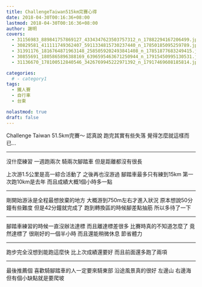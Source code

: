 ```yaml
---
title: ChallengeTaiwan515km完賽心得
date: 2018-04-30T00:16:36+08:00
lastmod: 2018-04-30T00:16:36+08:00
author: 謝明
covers:
  - 31156983_889841757869127_4334347623503757312_n_17882294167206499.jpg
  - 30829581_411111749362407_5911334815730237440_n_17850185095259789.jpg
  - 31391176_1816764871963148_2585059202493841408_n_17851877683249415.jpg
  - 30855691_1805865896388169_6396595463671250944_n_17915450995130531.jpg
  - 31136670_178100512840546_3426769945222971392_n_17917469608185814.jpg

categories:
  # - category1
tags:
  - 鐵人賽
  - 自行車
  - 台東

nolastmod: true
draft: false
---
```


Challenge Taiwan 51.5km完賽～
認真說 跑完其實有些失落
覺得怎麼就這樣而已…

<!--more-->
___

沒什麼練習
一週跑兩次 騎兩次腳踏車
但是距離都沒有很長

上次游1.5公里是高一綜合活動了 之後再也沒游過
腳踏車最多只有練到15km
第一次跑10km是去年 而且成績大概1個小時多一點 
___

剛開始游泳是全程最想放棄的地方
大概游到750m左右才進入狀況
原本想說50分鐘有些難度
但是42分鐘就完成了
跑到轉換區的時候腳差點抽筋
所以多待了一下
___

腳踏車練習的時候一直沒辦法達標 而且離達標差很多
比賽時真的不知道怎麼了
竟然達標了 很剛好的一個半小時
而且還能稍微休息 節省體力
___

跑步完全沒想到能跑這麼快
比上次成績還要好 而且前面還多跑了兩項
___

最後推薦個
喜歡騎腳踏車的人一定要來騎東部
沿途風景真的很好
左邊山 右邊海
但有個小缺點就是要爬坡
